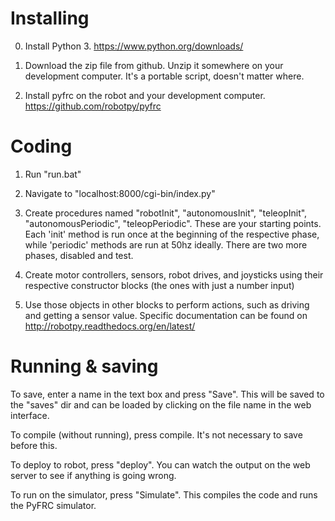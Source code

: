 Installing
===
0. Install Python 3. https://www.python.org/downloads/

1. Download the zip file from github. Unzip it somewhere on your development computer. It's a portable script, doesn't matter where.

2. Install pyfrc on the robot and your development computer. https://github.com/robotpy/pyfrc



Coding
===
1. Run "run.bat"

2. Navigate to "localhost:8000/cgi-bin/index.py"

3. Create procedures named "robotInit", "autonomousInit", "teleopInit", "autonomousPeriodic", "teleopPeriodic". These are your starting points. Each 'init' method is run once at the beginning of the respective phase, while 'periodic' methods are run at 50hz ideally. There are two more phases, disabled and test.

4. Create motor controllers, sensors, robot drives, and joysticks using their respective constructor blocks (the ones with just a number input)

5. Use those objects in other blocks to perform actions, such as driving and getting a sensor value. Specific documentation can be found on http://robotpy.readthedocs.org/en/latest/

Running & saving
===
To save, enter a name in the text box and press "Save". This will be saved to the "saves" dir and can be loaded by clicking on the file name in the web interface.

To compile (without running), press compile. It's not necessary to save before this.

To deploy to robot, press "deploy". You can watch the output on the web server to see if anything is going wrong.

To run on the simulator, press "Simulate". This compiles the code and runs the PyFRC simulator.